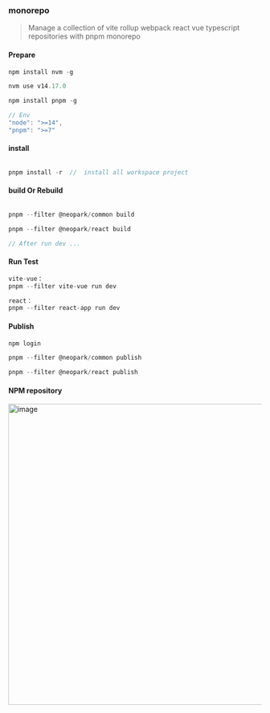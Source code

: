 ### monorepo

> Manage a collection of vite rollup webpack react vue typescript repositories with pnpm monorepo

#### Prepare

```js
npm install nvm -g

nvm use v14.17.0

npm install pnpm -g

// Env
"node": ">=14",
"pnpm": ">=7"

```

#### install

```js

pnpm install -r  //  install all workspace project

```

#### build Or Rebuild

```js

pnpm --filter @neopark/common build

pnpm --filter @neopark/react build

// After run dev ...

```

#### Run Test

```js
vite-vue：
pnpm --filter vite-vue run dev

react：
pnpm --filter react-app run dev

```

#### Publish

```js
npm login

pnpm --filter @neopark/common publish

pnpm --filter @neopark/react publish
```

#### NPM repository

<img width="600" alt="image" src="https://user-images.githubusercontent.com/28003460/199077325-fc2e5918-0933-4ed0-b782-277c3ec21978.png">
